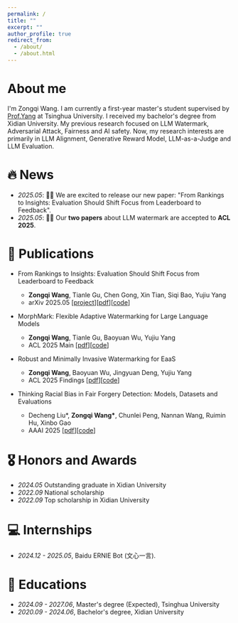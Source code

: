 ```yaml
---
permalink: /
title: ""
excerpt: ""
author_profile: true
redirect_from: 
  - /about/
  - /about.html
---
```


<span class='anchor' id='about-me'></span>

# About me
I'm Zongqi Wang. I am currently a first-year master's student supervised by [Prof.Yang](https://www.sigs.tsinghua.edu.cn/yyj/list.htm) at Tsinghua University. I received my bachelor's degree from Xidian University. My previous research focused on LLM Watermark, Adversarial Attack, Fairness and AI safety. Now, my research interests are primarily in LLM Alignment, Generative Reward Model, LLM-as-a-Judge and LLM Evaluation.


# 🔥 News
- *2025.05*: 🎉🎉 We are excited to release our new paper: "From Rankings to Insights: Evaluation Should Shift Focus from Leaderboard to Feedback".
- *2025.05*: 🎉🎉 Our **two papers** about LLM watermark are accepted to **ACL 2025**. 

# 📝 Publications 

* From Rankings to Insights: Evaluation Should Shift Focus from Leaderboard to Feedback
  * **Zongqi Wang**, Tianle Gu, Chen Gong, Xin Tian, Siqi Bao, Yujiu Yang
  * arXiv 2025.05 [[project](https://liudan193.github.io/Feedbacker/)][[pdf](https://arxiv.org/abs/2505.06698)][[code](https://github.com/liudan193/Feedbacker)]

* MorphMark: Flexible Adaptive Watermarking for Large Language Models
  * **Zongqi Wang**, Tianle Gu, Baoyuan Wu, Yujiu Yang
  * ACL 2025 Main [[pdf](https://arxiv.org/abs/2505.11541)][[code](https://github.com/liudan193/MarkLLM)]

* Robust and Minimally Invasive Watermarking for EaaS
  * **Zongqi Wang**, Baoyuan Wu, Jingyuan Deng, Yujiu Yang
  * ACL 2025 Findings [[pdf](https://arxiv.org/abs/2410.17552)][[code](https://github.com/liudan193/ESpeW)]

* Thinking Racial Bias in Fair Forgery Detection: Models, Datasets and Evaluations
  * Decheng Liu\*, **Zongqi Wang\***, Chunlei Peng, Nannan Wang, Ruimin Hu, Xinbo Gao
  * AAAI 2025 [[pdf](https://arxiv.org/abs/2407.14367)][[code](https://github.com/liudan193/Fairness-Benchmark-for-Face-Forgery-Detection-AAAI2025)]

# 🎖 Honors and Awards
- *2024.05* Outstanding graduate in Xidian University
- *2022.09* National scholarship
- *2022.09* Top scholarship in Xidian University

# 💻 Internships
- *2024.12 - 2025.05*, Baidu ERNIE Bot (文心一言).

# 📖 Educations
- *2024.09 - 2027.06*, Master's degree (Expected), Tsinghua University
- *2020.09 - 2024.06*, Bachelor's degree, Xidian University
